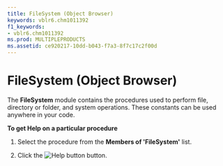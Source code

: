 ```yaml
---
title: FileSystem (Object Browser)
keywords: vblr6.chm1011392
f1_keywords:
- vblr6.chm1011392
ms.prod: MULTIPLEPRODUCTS
ms.assetid: ce920217-10dd-b043-f7a3-8f7c17c2f00d
---
```



# FileSystem (Object Browser)

The  **FileSystem** module contains the procedures used to perform file, directory or folder, and system operations. These constants can be used anywhere in your code.

 **To get Help on a particular procedure**




1. Select the procedure from the  **Members of 'FileSystem'** list.
    
2. Click the 
![Help button](images/but_help_ZA01201583.gif) button.
    


